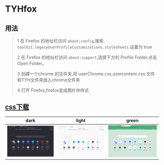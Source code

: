 # TYHfox
## 用法

>1 在 Firefox 的地址栏访问 `about:config`,搜索 `toolkit.legacyUserProfileCustomizations.stylesheets`
设置为 true
>
>2 在 Firefox 的地址栏访问 `about:support`,选择下方的 Profile Folder,点击 Open Folder。
>
>3 创建一个chrome 的文件夹,将 userChrome.css,usercontent.css 文件和TYH文件夹放入chrome文件夹
>
>4 打开 Firefox,firefox变成图片中样式
>
## [css下载](https://github.com/tyuhao/TYHfox)


|  dark   | light  | green  |
|  ----  | ----  |----  |
| ![firefox](img/dark.png)  | ![firefox](img/firefoxnew.png) |![firefox](img/green.png) |

